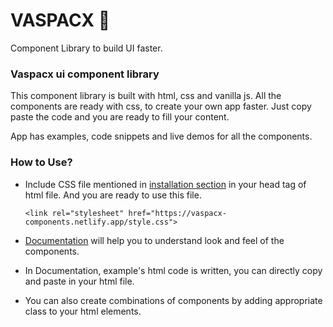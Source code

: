 # VASPACX 🚀

Component Library to build UI faster.

### Vaspacx ui component library 

This component library is built with html, css and vanilla js.
All the components are ready with css, to create your own app faster. Just copy paste the code and you are ready to fill your content.

App has examples, code snippets and live demos for all the components.

### How to Use?

- Include CSS file mentioned in [installation section](https://vaspacx-ui-library.netlify.app/index.html#intro) in your head tag of html file.
  And you are ready to use this file.


  `<link rel="stylesheet" href="https://vaspacx-components.netlify.app/style.css">`


- [Documentation](https://vaspacx-ui-library.netlify.app/index.html#avatar) will help you to understand look and feel of the components.
- In Documentation, example's html code is written, you can directly copy and paste in your html file.
- You can also create combinations of components by adding appropriate class to your html elements.
